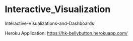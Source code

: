 # Interactive_Visualization
Interactive-Visualizations-and-Dashboards

Heroku Application: https://hk-bellybutton.herokuapp.com/
